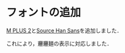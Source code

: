 # フォントの追加

[M PLUS 2](https://github.com/coz-m/MPLUS_FONTS)と[Source Han Sans](https://github.com/adobe-fonts/source-han-sans)を追加しました．

これにより，𰻞𰻞麺の表示に対応しました．
